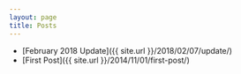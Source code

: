 ```yaml
---
layout: page
title: Posts
---
```

* [February 2018 Update]({{ site.url }}/2018/02/07/update/)
* [First Post]({{ site.url }}/2014/11/01/first-post/)
